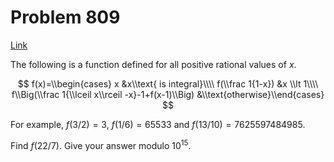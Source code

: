 # Problem 809

[Link](https://projecteuler.net/problem=809)

The following is a function defined for all positive rational values of $x$. 

$$ f(x)=\\begin{cases} x &x\\text{ is integral}\\\\ f(\\frac 1{1-x}) &x \\lt 1\\\\ f\\Big(\\frac 1{\\lceil x\\rceil -x}-1+f(x-1)\\Big) &\\text{otherwise}\\end{cases} $$

For example, $f(3/2)=3$, $f(1/6) = 65533$ and $f(13/10) = 7625597484985$. 

Find $f(22/7)$. Give your answer modulo $10^{15}$.
